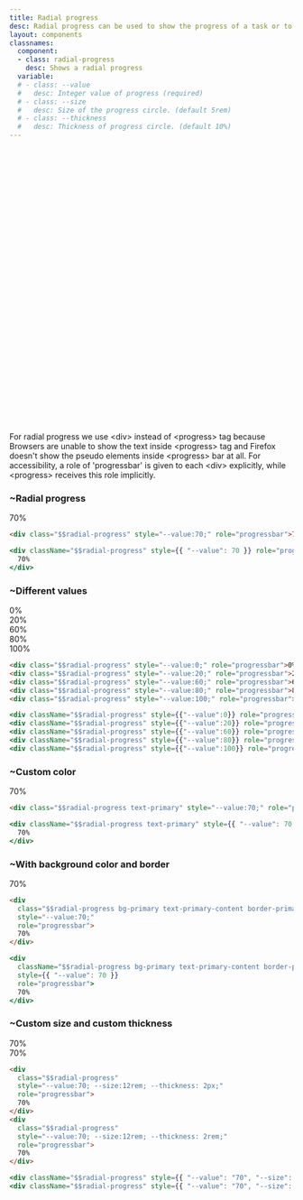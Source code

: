 ```yaml
---
title: Radial progress
desc: Radial progress can be used to show the progress of a task or to show the passing of time.
layout: components
classnames:
  component:
  - class: radial-progress
    desc: Shows a radial progress
  variable:
  # - class: --value
  #   desc: Integer value of progress (required)
  # - class: --size
  #   desc: Size of the progress circle. (default 5rem)
  # - class: --thickness
  #   desc: Thickness of progress circle. (default 10%)
---
```


<script>
  import Component from "$components/Component.svelte"
  import Translate from "$components/Translate.svelte"
</script>

<Translate text="Radial progress needs `--value` CSS variable to work.<br />To change the size, use `--size` CSS variable which has a default value of `5rem`.<br />To change the thickness, use `--thickness` CSS variable which is 10% of the size by default.<br />" />

<div class="alert alert-info text-sm mt-2">
  <svg xmlns="http://www.w3.org/2000/svg" fill="none" viewBox="0 0 24 24" class="stroke-info-content shrink-0 w-6 h-6"><path stroke-linecap="round" stroke-linejoin="round" stroke-width="2" d="M13 16h-1v-4h-1m1-4h.01M21 12a9 9 0 11-18 0 9 9 0 0118 0z"></path></svg>
  For radial progress we use &lt;div&gt; instead of &lt;progress&gt; tag because Browsers are unable to show the text inside &lt;progress&gt; tag and Firefox doesn't show the pseudo elements inside &lt;progress&gt; bar at all.
  For accessibility, a role of 'progressbar' is given to each &lt;div&gt; explicitly, while
  &lt;progress&gt; receives this role implicitly.
</div>


### ~Radial progress
<div class="radial-progress" style="--value:70;" role="progressbar">70%</div>

```html
<div class="$$radial-progress" style="--value:70;" role="progressbar">70%</div>
```
```jsx
<div className="$$radial-progress" style={{ "--value": 70 }} role="progressbar">
  70%
</div>
```


### ~Different values
<div class="radial-progress" style="--value:0;" role="progressbar">0%</div>
<div class="radial-progress" style="--value:20;" role="progressbar">20%</div>
<div class="radial-progress" style="--value:60;" role="progressbar">60%</div>
<div class="radial-progress" style="--value:80;" role="progressbar">80%</div>
<div class="radial-progress" style="--value:100;" role="progressbar">100%</div>

```html
<div class="$$radial-progress" style="--value:0;" role="progressbar">0%</div>
<div class="$$radial-progress" style="--value:20;" role="progressbar">20%</div>
<div class="$$radial-progress" style="--value:60;" role="progressbar">60%</div>
<div class="$$radial-progress" style="--value:80;" role="progressbar">80%</div>
<div class="$$radial-progress" style="--value:100;" role="progressbar">100%</div>
```
```jsx
<div className="$$radial-progress" style={{"--value":0}} role="progressbar">0%</div>
<div className="$$radial-progress" style={{"--value":20}} role="progressbar">20%</div>
<div className="$$radial-progress" style={{"--value":60}} role="progressbar">60%</div>
<div className="$$radial-progress" style={{"--value":80}} role="progressbar">80%</div>
<div className="$$radial-progress" style={{"--value":100}} role="progressbar">100%</div>
```


### ~Custom color
<div class="radial-progress text-primary" style="--value:70;" role="progressbar">70%</div>

```html
<div class="$$radial-progress text-primary" style="--value:70;" role="progressbar">70%</div>
```
```jsx
<div className="$$radial-progress text-primary" style={{ "--value": 70 }} role="progressbar">
  70%
</div>
```


### ~With background color and border
<div class="radial-progress bg-primary text-primary-content border-4 border-primary" style="--value:70;" role="progressbar">70%</div>

```html
<div
  class="$$radial-progress bg-primary text-primary-content border-primary border-4"
  style="--value:70;"
  role="progressbar">
  70%
</div>
```
```jsx
<div
  className="$$radial-progress bg-primary text-primary-content border-primary border-4"
  style={{ "--value": 70 }}
  role="progressbar">
  70%
</div>
```


### ~Custom size and custom thickness
<div class="radial-progress" style="--value:70; --size:12rem; --thickness: 2px;" role="progressbar">70%</div>
<div class="radial-progress" style="--value:70; --size:12rem; --thickness: 2rem;" role="progressbar">70%</div>

```html
<div
  class="$$radial-progress"
  style="--value:70; --size:12rem; --thickness: 2px;"
  role="progressbar">
  70%
</div>
<div
  class="$$radial-progress"
  style="--value:70; --size:12rem; --thickness: 2rem;"
  role="progressbar">
  70%
</div>
```
```jsx
<div className="$$radial-progress" style={{ "--value": "70", "--size": "12rem", "--thickness": "2px" }} role="progressbar">70%</div>
<div className="$$radial-progress" style={{ "--value": "70", "--size": "12rem", "--thickness": "2rem" }} role="progressbar">70%</div>
```
